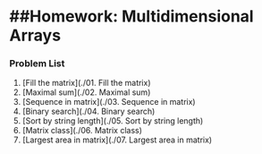 ##Homework: Multidimensional Arrays
=================================

### Problem List

1. [Fill the matrix](./01. Fill the matrix)
1. [Maximal sum](./02. Maximal sum)
1. [Sequence in matrix](./03. Sequence in matrix)
1. [Binary search](./04. Binary search)
1. [Sort by string length](./05. Sort by string length)
1. [Matrix class](./06. Matrix class)
1. [Largest area in matrix](./07. Largest area in matrix)
